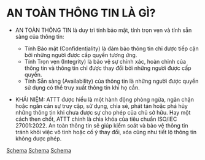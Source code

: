 # AN TOÀN THÔNG TIN LÀ GÌ?

*   AN TOÀN THÔNG TIN là duy trì tính bảo mật, tính trọn vẹn và tính sẵn sàng của thông tin:
    *   Tính Bảo mật (Confidentiality) là đảm bảo thông tin chỉ được tiếp cận bởi những người được cấp quyền tương ứng.
    *   Tính Trọn vẹn (Integrity) là bảo vệ sự chính xác, hoàn chỉnh của thông tin và thông tin chỉ được thay đổi bởi những người được cấp quyền.
    *   Tính Sẵn sàng (Availability) của thông tin là những người được quyền sử dụng có thể truy xuất thông tin khi họ cần.

*   KHÁI NIỆM:
    ATTT được hiểu là một hành động phòng ngừa, ngăn chặn hoặc ngăn cản sự truy cập, sử dụng, chia sẻ, phát tán hoặc phá hủy những thông tin khi chưa được sự cho phép của chủ sở hữu. Hay một cách then chốt, ATTT chính là chìa khóa của tiêu chuẩn ISO/IEC 27001:2022. An toàn thông tin sẽ giúp kiểm soát và bảo vệ thông tin tránh khỏi việc vô tình hoặc cố ý thay đổi, xóa cũng như tiết lộ thông tin không được phép.

[Schema](page_23_img_0.png)
[Schema](page_23_img_1.png)
[Schema](page_23_img_2.png)
